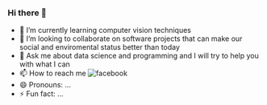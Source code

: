 ### Hi there 👋

- 🌱 I’m currently learning computer vision techniques
- 👯 I’m looking to collaborate on software projects that can make our social and  enviromental status better than today 
- 💬 Ask me about data science and programming and I will try to help you with what I can 
- 📫 How to reach me ![facebook](https://www.facebook.com/devos.tech/)
- 😄 Pronouns: ...
- ⚡ Fun fact: ...
